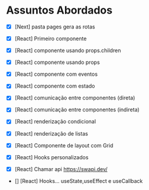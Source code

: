 # Assuntos Abordados

- [x] [Next] pasta pages gera as rotas
- [x] [React] Primeiro componente
- [x] [React] componente usando props.children
- [x] [React] componente usando props

- [x] [React] componente com eventos
- [x] [React] componente com estado
- [x] [React] comunicação entre componentes (direta)
- [x] [React] comunicação entre componentes (indireta)
- [x] [React] renderização condicional
- [x] [React] renderização de listas

- [x] [React] Componente de layout com Grid
- [x] [React] Hooks personalizados
- [x] [React] Chamar api https://swapi.dev/

- [] [React] Hooks... useState,useEffect e useCallback
